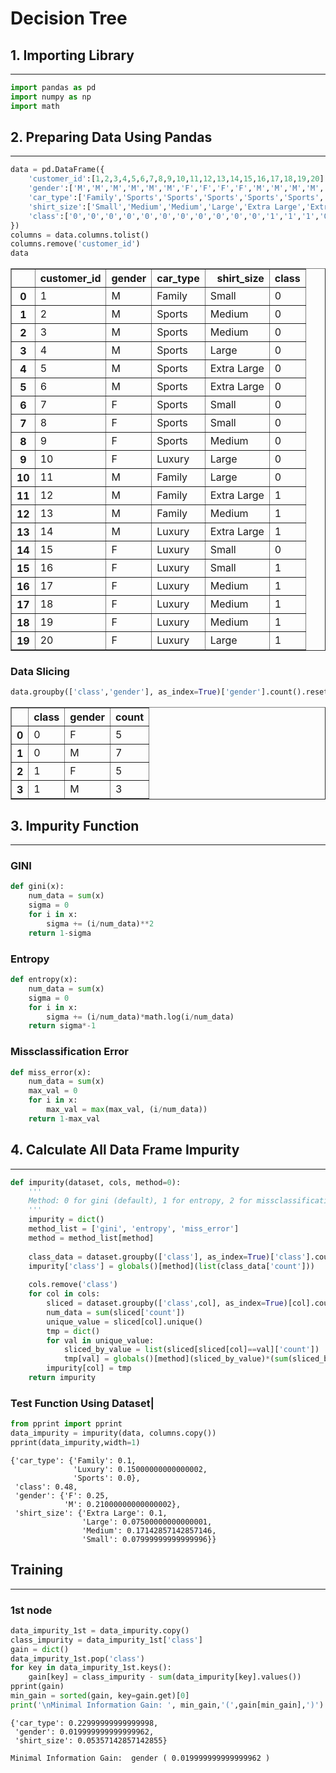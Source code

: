 # Decision Tree

## 1. Importing Library
--------------------------------


```python
import pandas as pd
import numpy as np
import math
```

## 2. Preparing Data Using Pandas
---------------------------------------------


```python
data = pd.DataFrame({
    'customer_id':[1,2,3,4,5,6,7,8,9,10,11,12,13,14,15,16,17,18,19,20],
    'gender':['M','M','M','M','M','M','F','F','F','F','M','M','M','M','F','F','F','F','F','F'],
    'car_type':['Family','Sports','Sports','Sports','Sports','Sports','Sports','Sports','Sports','Luxury','Family','Family','Family','Luxury','Luxury','Luxury','Luxury','Luxury','Luxury','Luxury'],
    'shirt_size':['Small','Medium','Medium','Large','Extra Large','Extra Large','Small','Small','Medium','Large','Large','Extra Large','Medium','Extra Large','Small','Small','Medium','Medium','Medium','Large'],
    'class':['0','0','0','0','0','0','0','0','0','0','0','1','1','1','0','1','1','1','1','1']
})
columns = data.columns.tolist()
columns.remove('customer_id')
data
```




<div>
<style scoped>
    .dataframe tbody tr th:only-of-type {
        vertical-align: middle;
    }

    .dataframe tbody tr th {
        vertical-align: top;
    }

    .dataframe thead th {
        text-align: right;
    }
</style>
<table border="1" class="dataframe">
  <thead>
    <tr style="text-align: right;">
      <th></th>
      <th>customer_id</th>
      <th>gender</th>
      <th>car_type</th>
      <th>shirt_size</th>
      <th>class</th>
    </tr>
  </thead>
  <tbody>
    <tr>
      <th>0</th>
      <td>1</td>
      <td>M</td>
      <td>Family</td>
      <td>Small</td>
      <td>0</td>
    </tr>
    <tr>
      <th>1</th>
      <td>2</td>
      <td>M</td>
      <td>Sports</td>
      <td>Medium</td>
      <td>0</td>
    </tr>
    <tr>
      <th>2</th>
      <td>3</td>
      <td>M</td>
      <td>Sports</td>
      <td>Medium</td>
      <td>0</td>
    </tr>
    <tr>
      <th>3</th>
      <td>4</td>
      <td>M</td>
      <td>Sports</td>
      <td>Large</td>
      <td>0</td>
    </tr>
    <tr>
      <th>4</th>
      <td>5</td>
      <td>M</td>
      <td>Sports</td>
      <td>Extra Large</td>
      <td>0</td>
    </tr>
    <tr>
      <th>5</th>
      <td>6</td>
      <td>M</td>
      <td>Sports</td>
      <td>Extra Large</td>
      <td>0</td>
    </tr>
    <tr>
      <th>6</th>
      <td>7</td>
      <td>F</td>
      <td>Sports</td>
      <td>Small</td>
      <td>0</td>
    </tr>
    <tr>
      <th>7</th>
      <td>8</td>
      <td>F</td>
      <td>Sports</td>
      <td>Small</td>
      <td>0</td>
    </tr>
    <tr>
      <th>8</th>
      <td>9</td>
      <td>F</td>
      <td>Sports</td>
      <td>Medium</td>
      <td>0</td>
    </tr>
    <tr>
      <th>9</th>
      <td>10</td>
      <td>F</td>
      <td>Luxury</td>
      <td>Large</td>
      <td>0</td>
    </tr>
    <tr>
      <th>10</th>
      <td>11</td>
      <td>M</td>
      <td>Family</td>
      <td>Large</td>
      <td>0</td>
    </tr>
    <tr>
      <th>11</th>
      <td>12</td>
      <td>M</td>
      <td>Family</td>
      <td>Extra Large</td>
      <td>1</td>
    </tr>
    <tr>
      <th>12</th>
      <td>13</td>
      <td>M</td>
      <td>Family</td>
      <td>Medium</td>
      <td>1</td>
    </tr>
    <tr>
      <th>13</th>
      <td>14</td>
      <td>M</td>
      <td>Luxury</td>
      <td>Extra Large</td>
      <td>1</td>
    </tr>
    <tr>
      <th>14</th>
      <td>15</td>
      <td>F</td>
      <td>Luxury</td>
      <td>Small</td>
      <td>0</td>
    </tr>
    <tr>
      <th>15</th>
      <td>16</td>
      <td>F</td>
      <td>Luxury</td>
      <td>Small</td>
      <td>1</td>
    </tr>
    <tr>
      <th>16</th>
      <td>17</td>
      <td>F</td>
      <td>Luxury</td>
      <td>Medium</td>
      <td>1</td>
    </tr>
    <tr>
      <th>17</th>
      <td>18</td>
      <td>F</td>
      <td>Luxury</td>
      <td>Medium</td>
      <td>1</td>
    </tr>
    <tr>
      <th>18</th>
      <td>19</td>
      <td>F</td>
      <td>Luxury</td>
      <td>Medium</td>
      <td>1</td>
    </tr>
    <tr>
      <th>19</th>
      <td>20</td>
      <td>F</td>
      <td>Luxury</td>
      <td>Large</td>
      <td>1</td>
    </tr>
  </tbody>
</table>
</div>



### Data Slicing


```python
data.groupby(['class','gender'], as_index=True)['gender'].count().reset_index(name='count')
```




<div>
<style scoped>
    .dataframe tbody tr th:only-of-type {
        vertical-align: middle;
    }

    .dataframe tbody tr th {
        vertical-align: top;
    }

    .dataframe thead th {
        text-align: right;
    }
</style>
<table border="1" class="dataframe">
  <thead>
    <tr style="text-align: right;">
      <th></th>
      <th>class</th>
      <th>gender</th>
      <th>count</th>
    </tr>
  </thead>
  <tbody>
    <tr>
      <th>0</th>
      <td>0</td>
      <td>F</td>
      <td>5</td>
    </tr>
    <tr>
      <th>1</th>
      <td>0</td>
      <td>M</td>
      <td>7</td>
    </tr>
    <tr>
      <th>2</th>
      <td>1</td>
      <td>F</td>
      <td>5</td>
    </tr>
    <tr>
      <th>3</th>
      <td>1</td>
      <td>M</td>
      <td>3</td>
    </tr>
  </tbody>
</table>
</div>



## 3. Impurity Function
--------------------------------

### GINI


```python
def gini(x):
    num_data = sum(x)
    sigma = 0
    for i in x:
        sigma += (i/num_data)**2
    return 1-sigma
```

### Entropy


```python
def entropy(x):
    num_data = sum(x)
    sigma = 0
    for i in x:
        sigma += (i/num_data)*math.log(i/num_data)
    return sigma*-1
```

### Missclassification Error


```python
def miss_error(x):
    num_data = sum(x)
    max_val = 0
    for i in x:
        max_val = max(max_val, (i/num_data))
    return 1-max_val
```

## 4. Calculate All Data Frame Impurity
---------------------------------------------------


```python
def impurity(dataset, cols, method=0):
    '''
    Method: 0 for gini (default), 1 for entropy, 2 for missclassification error
    '''
    impurity = dict()
    method_list = ['gini', 'entropy', 'miss_error']
    method = method_list[method]
    
    class_data = dataset.groupby(['class'], as_index=True)['class'].count().reset_index(name='count')
    impurity['class'] = globals()[method](list(class_data['count']))
    
    cols.remove('class')
    for col in cols:
        sliced = dataset.groupby(['class',col], as_index=True)[col].count().reset_index(name='count')
        num_data = sum(sliced['count'])
        unique_value = sliced[col].unique()
        tmp = dict()
        for val in unique_value:
            sliced_by_value = list(sliced[sliced[col]==val]['count'])
            tmp[val] = globals()[method](sliced_by_value)*(sum(sliced_by_value)/num_data)
        impurity[col] = tmp
    return impurity
```

### Test Function Using Dataset|


```python
from pprint import pprint
data_impurity = impurity(data, columns.copy())
pprint(data_impurity,width=1)
```

    {'car_type': {'Family': 0.1,
                  'Luxury': 0.15000000000000002,
                  'Sports': 0.0},
     'class': 0.48,
     'gender': {'F': 0.25,
                'M': 0.21000000000000002},
     'shirt_size': {'Extra Large': 0.1,
                    'Large': 0.07500000000000001,
                    'Medium': 0.17142857142857146,
                    'Small': 0.07999999999999996}}


## Training
---------------
### 1st node


```python
data_impurity_1st = data_impurity.copy()
class_impurity = data_impurity_1st['class']
gain = dict()
data_impurity_1st.pop('class')
for key in data_impurity_1st.keys():
    gain[key] = class_impurity - sum(data_impurity[key].values())
pprint(gain)
min_gain = sorted(gain, key=gain.get)[0]
print('\nMinimal Information Gain: ', min_gain,'(',gain[min_gain],')')
```

    {'car_type': 0.22999999999999998,
     'gender': 0.019999999999999962,
     'shirt_size': 0.05357142857142855}
    
    Minimal Information Gain:  gender ( 0.019999999999999962 )



```python

```
